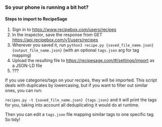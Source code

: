 ### So your phone is running a bit hot?

#### Steps to import to RecipeSage

1. Sign in to https://www.recipebox.com/users/recipes
2. In the inspector, save the response from GET
	https://api.recipebox.com/v1/users/recipes
3. Wherever you saved it, run `python3 recipe.py {saved_file_name.json} {output_file_name.json}` (with an optional `tags.json` arg for tag mapping)
4. Upload the resulting file to https://recipesage.com/#/settings/import as a JSON-LD file
5. ???

If you use categories/tags on your recipes, they will be imported.
This script deals with duplicates by lowercasing, but if you want to filter out similar ones, you can run:

`recipes.py -t {saved_file_name.json} {tags.json}` and it will print the tags for you, taking into account all deduplicating it would do at runtime.

Then you can edit a `tags.json` file mapping similar tags to one specific tag.  So tidy!